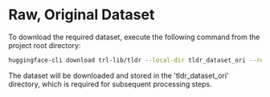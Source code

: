 # Raw, Original Dataset
To download the required dataset, execute the following command from the project root directory:
```sh
huggingface-cli download trl-lib/tldr --local-dir tldr_dataset_ori --repo-type dataset
```
The dataset will be downloaded and stored in the 'tldr_dataset_ori' directory, which is required for subsequent processing steps.
